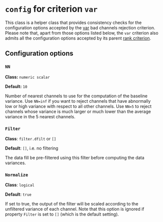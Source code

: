 `config` for criterion `var`
===

This class is a helper class that provides consistency checks for the
configuration options accepted by the [var][var] bad channels rejection
criterion. Please note that, apart from those options listed below, the 
`var` criterion also admits all the configuration options accepted by 
its parent [rank criterion][rank].

[var]: ./README.md
[rank]: ../+rank/README.md

## Configuration options

### `NN`

__Class:__ `numeric scalar`

__Default:__ `10`

Number of nearest channels to use for the computation of the baseline variance.
Use `NN=inf` if  you want to reject channels that have abnormally low or high
variance with respect to all other channels. Use `NN=5` to reject channels whose
variance is much larger or much lower than the average variance in the 5 nearest
channels.


### `Filter`

__Class__: `filter.dfilt` or `[]`

__Default__: `[]`, i.e. no filtering

The data fill be pre-filtered using this filter before computing the data
variances.

### `Normalize`

__Class__: `logical`

__Default__: `true`

If set to true, the output of the filter will be scaled according to the
unfiltered variance of each channel. Note that this option is ignored if 
property `Filter` is set to `[]` (which is the default setting).
